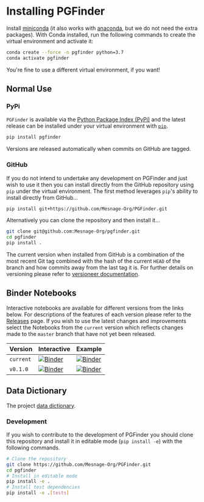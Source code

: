 # Installing PGFinder

Install [miniconda](https://docs.conda.io/en/latest/miniconda.html) (it also works with
[anaconda](https://docs.anaconda.com/anaconda/install/), but we do not need the extra packages). With Conda installed,
run the following commands to create the virtual environment and activate it:


```bash
conda create --force -n pgfinder python=3.7
conda activate pgfinder
```

You're fine to use a different virtual environment, if you want!


## Normal Use

### PyPi

`PGFinder` is available via the [Python Package Index (PyPi)](https://pypi.org/) and the latest release can be installed
under your virtual environment with [`pip`](https://pip.pypa.io/en/stable/).

``` bash
pip install pgfinder
```

Versions are released automatically when commits on GitHub are tagged.

### GitHub

If you do not intend to undertake any development on PGFinder and just wish to use it then you can install directly from
the GitHub repository using `pip` under the virtual environment. The first method leverages `pip`'s ability to install
directly from GitHub...

```bash
pip install git+https://github.com/Mesnage-Org/PGFinder.git
```

Alternatively you can clone the repository and then install it...

``` bash
git clone git@github.com:Mesnage-Org/pgfinder.git
cd pgfinder
pip install .
```

The current version when installed from GitHub is a combination of the most recent Git tag combined with the hash of the
current `HEAD` of the branch and how commits away from the last tag it is. For further details on versioning please
refer to [versioneer documentation](https://github.com/python-versioneer/python-versioneer).

## Binder Notebooks

Interactive notebooks are available for different versions from the links below. For descriptions of the features of each version
please refer to the [Releases](https://github.com/Mesnage-Org/pgfinder/releases) page. If you wish to use the latest changes
and improvements select the Notebooks from the `current` version which reflects changes made to the `master` branch that
have not yet been released.

| Version  | Interactive | Example |
|----------|-------------|---------|
| `current` | [![Binder](https://mybinder.org/badge_logo.svg)](https://mybinder.org/v2/gh/Mesnage-Org/PGFinder/master?urlpath=tree/pgfinder_interactive.ipynb) | [![Binder](https://mybinder.org/badge_logo.svg)](https://mybinder.org/v2/gh/Mesnage-Org/PGFinder/master?urlpath=tree/pgfinder.ipynb) |
| `v0.1.0` | [![Binder](https://mybinder.org/badge_logo.svg)](https://mybinder.org/v2/gh/Mesnage-Org/PGFinder/v0.1.0?urlpath=tree/pgfinder_interactive.ipynb) | [![Binder](https://mybinder.org/badge_logo.svg)](https://mybinder.org/v2/gh/Mesnage-Org/PGFinder/v0.1.0?urlpath=tree/pgfinder.ipynb) |


## Data Dictionary

The project [data dictionary](data_dictionary.md).

### Development

If you wish to contribute to the development of PGFinder you should clone this repository and install it in editable
mode (`pip install -e`) with the following commands.


```bash
# Clone the repository
git clone https://github.com/Mesnage-Org/PGFinder.git
cd pgfinder
# Install in editable mode
pip install -e .
# Install test dependencies
pip install -e .[tests]
```
